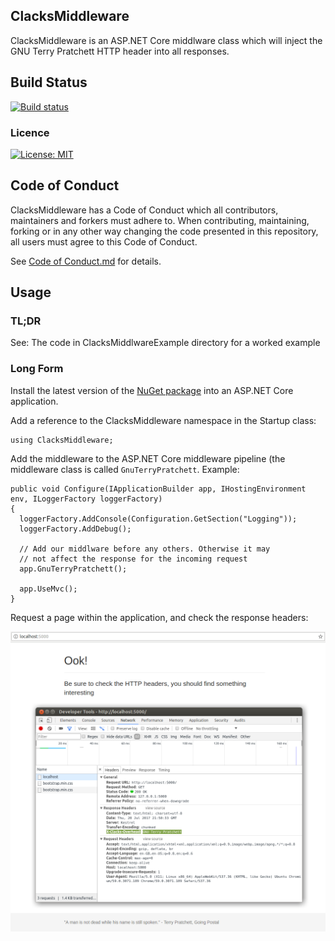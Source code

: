 ## ClacksMiddleware

ClacksMiddleware is an ASP.NET Core middlware class which will inject the GNU Terry Pratchett HTTP header into all responses.

## Build Status
[![Build status](https://ci.appveyor.com/api/projects/status/x5od9lmr3vf6h489?svg=true)](https://ci.appveyor.com/project/GaProgMan/clacksmiddleware)


### Licence
[![License: MIT](https://img.shields.io/badge/License-MIT-yellow.svg)](https://opensource.org/licenses/MIT)

## Code of Conduct
ClacksMiddleware has a Code of Conduct which all contributors, maintainers and forkers must adhere to. When contributing, maintaining, forking or in any other way changing the code presented in this repository, all users must agree to this Code of Conduct.

See [Code of Conduct.md](Code-of-Conduct.md) for details.

## Usage

### TL;DR

See: The code in ClacksMiddlwareExample directory for a worked example

### Long Form

Install the latest version of the [NuGet package](https://www.nuget.org/packages/ClacksMiddlware/) into an ASP.NET Core application.

Add a reference to the ClacksMiddleware namespace in the Startup class:

    using ClacksMiddleware;

Add the middleware to the ASP.NET Core middleware pipeline (the middleware class is called `GnuTerryPratchett`. Example:

    public void Configure(IApplicationBuilder app, IHostingEnvironment env, ILoggerFactory loggerFactory)
    {
      loggerFactory.AddConsole(Configuration.GetSection("Logging"));
      loggerFactory.AddDebug();

      // Add our middlware before any others. Otherwise it may
      // not affect the response for the incoming request
      app.GnuTerryPratchett();

      app.UseMvc();
    }

Request a page within the application, and check the response headers:


![secure headers shown in network tab](screenshots/headers-present.png "Relevant header is highlighted")